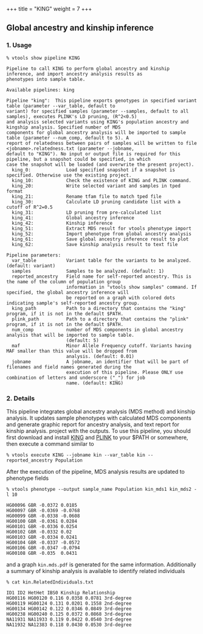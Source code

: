 
+++
title = "KING"
weight = 7
+++





## Global ancestry and kinship inference



### 1. Usage

    % vtools show pipeline KING 

    Pipeline to call KING to perform global ancestry and kinship inference, and import ancestry analysis results as
    phenotypes into sample table.
    
    Available pipelines: king
    
    Pipeline "king":  This pipeline exports genotypes in specified variant table (parameter --var_table, default to
    variant) for specified samples (parameter --samples, default to all samples), executes PLINK's LD pruning, (R^2<0.5)
    and analysis selected variants using KING's population ancestry and kingship analysis. Specified number of MDS
    components for global ancestry analysis will be imported to sample table (parameter --num_comp, default to 5). A
    report of relatedness between pairs of samples will be written to file <jobname>.relatedness.txt (parameter --jobname,
    default to "KING"). No input or output file is required for this pipeline, but a snapshot could be specified, in which
    case the snapshot will be loaded (and overwrite the present project).
      king_0:             Load specified snapshot if a snapshot is specified. Otherwise use the existing project.
      king_10:            Check the existence of KING and PLINK command.
      king_20:            Write selected variant and samples in tped format
      king_21:            Rename tfam file to match tped file
      king_30:            Calculate LD pruning candidate list with a cutoff of R^2=0.5
      king_31:            LD pruning from pre-calculated list
      king_41:            Global ancestry inference
      king_42:            Kinship inference
      king_51:            Extract MDS result for vtools phenotype import
      king_52:            Import phenotype from global ancestry analysis
      king_61:            Save global ancestry inference result to plot
      king_62:            Save kinship analysis result to text file
    
    Pipeline parameters:
      var_table           Variant table for the variants to be analyzed. (default: variant)
      samples             Samples to be analyzed. (default: 1)
      reported_ancestry   Field name for self-reported ancestry. This is the name of the column of population group
                          information in "vtools show samples" command. If specified, the global ancestry inference will
                          be reported on a graph with colored dots indicating sample's self-reported ancestry group.
      king_path           Path to a directory that contains the "king" program, if it is not in the default $PATH.
      plink_path          Path to a directory that contains the "plink" program, if it is not in the default $PATH.
      num_comp            number of MDS components in global ancestry analysis that will be imported to sample table.
                          (default: 5)
      maf                 Minor Allele Frequency cutoff. Variants having MAF smaller than this value will be dropped from
                          analysis. (default: 0.01)
      jobname             A jobname, an identifier that will be part of filenames and field names generated during the
                          execution of this pipeline. Please ONLY use combination of letters and underscore ("_") for job
                          name. (default: KING)
    
    



### 2. Details

This pipeline integrates global ancestry analysis (MDS method) and kinship analysis. It updates sample phenotypes with calculated MDS components and generate graphic report for ancestry analysis, and text report for kinship analysis. project with the outputs. To use this pipeline, you should first download and install [KING][1] and [PLINK][2] to your $PATH or somewhere, then execute a command similar to 



    % vtools execute KING --jobname kin --var_table kin --reported_ancestry Population
    

After the execution of the pipeline, MDS analysis results are updated to phenotype fields 



    % vtools phenotype --output sample_name Population kin_mds1 kin_mds2 -l 10  

    HG00096	GBR	-0.0372	0.0185
    HG00097	GBR	-0.0369	-0.0768
    HG00099	GBR	-0.0338	-0.0608
    HG00100	GBR	-0.0361	0.0284
    HG00101	GBR	-0.0336	0.0254
    HG00102	GBR	-0.0332	0.02
    HG00103	GBR	-0.0334	0.0241
    HG00104	GBR	-0.0337	-0.0572
    HG00106	GBR	-0.0347	-0.0794
    HG00108	GBR	-0.035	0.0431
    

and a graph `kin.mds.pdf` is generated for the same information. Additionally a summary of kinship analysis is available to identify related individuals 

    % cat kin.RelatedIndividuals.txt 

    ID1 ID2 HetHet IBS0 Kinship Relationship
    HG00116 HG00120 0.116 0.0358 0.0781 3rd-degree
    HG00119 HG00124 0.131 0.0201 0.1558 2nd-degree
    HG00134 HG00142 0.122 0.0346 0.0849 3rd-degree
    HG00238 HG00240 0.125 0.0372 0.0868 3rd-degree
    NA11931 NA11933 0.119 0.0422 0.0540 3rd-degree
    NA11932 NA12383 0.118 0.0430 0.0530 3rd-degree

 [1]: http://people.virginia.edu/~wc9c/KING/Download.htm
 [2]: http://pngu.mgh.harvard.edu/~purcell/plink/download.shtml
